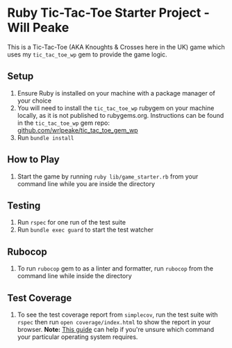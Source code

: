 # Ruby Tic-Tac-Toe Starter Project - Will Peake

This is a Tic-Tac-Toe (AKA Knoughts & Crosses here in the UK) game which uses my `tic_tac_toe_wp` gem to provide the game logic.

## Setup

1. Ensure Ruby is installed on your machine with a package manager of your choice
1. You will need to install the `tic_tac_toe_wp` rubygem on your machine locally, as it is not published to rubygems.org. Instructions can be found in the `tic_tac_toe_wp` gem repo: [github.com/wrlpeake/tic_tac_toe_gem_wp](https://github.com/wrlpeake/tic_tac_toe_gem_wp)
1. Run `bundle install`

## How to Play

1. Start the game by running `ruby lib/game_starter.rb` from your command line while you are inside the directory

## Testing

1. Run `rspec` for one run of the test suite
2. Run `bundle exec guard` to start the test watcher

## Rubocop

1. To run `rubocop` gem to as a linter and formatter, run `rubocop` from the command line while inside the directory

## Test Coverage

1. To see the test coverage report from `simplecov`, run the test suite with `rspec` then run `open coverage/index.html` to show the report in your browser. **Note:** [This guide](https://dwheeler.com/essays/open-files-urls.html) can help if you're unsure which command your particular operating system requires.

